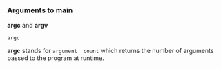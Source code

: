 ### Arguments to main

**argc** and **argv**

`argc
`

**argc** stands for `argument  count` which returns the number of arguments passed to the program at runtime.
